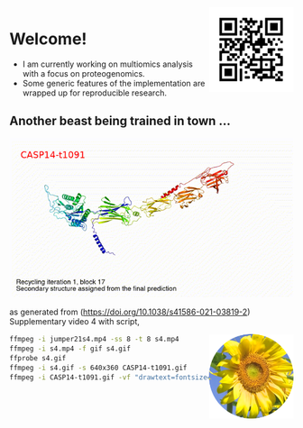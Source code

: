 <img src="https://github.com/jinghuazhao/jinghuazhao/blob/master/jhz-50.png" align="right" />

# Welcome!

- I am currently working on multiomics analysis with a focus on proteogenomics.
- Some generic features of the implementation are wrapped up for reproducible research.

## Another beast being trained in town ...

![CASP14-t1091.gif](CASP14-t1091-text.gif)

as generated from (https://doi.org/10.1038/s41586-021-03819-2) Supplementary video 4 with script,

<img src="https://github.com/jinghuazhao/jinghuazhao/blob/master/gansubaiyin-circle.png" align="right" height="150" width="150" />

```bash
ffmpeg -i jumper21s4.mp4 -ss 8 -t 8 s4.mp4
ffmpeg -i s4.mp4 -f gif s4.gif
ffprobe s4.gif
ffmpeg -i s4.gif -s 640x360 CASP14-t1091.gif
ffmpeg -i CASP14-t1091.gif -vf "drawtext=fontsize=20:text='CASP14-t1091':fontcolor=red:x=25:y=30" CASP14-t1091-text.gif
``` 
